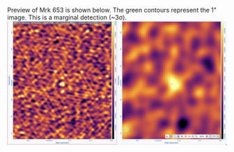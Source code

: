 Preview of Mrk 653 is shown below. The green contours represent the 1" image. This is a marginal detection (~3σ).
![Mrk653](Mrk653.png "Mrk653")
